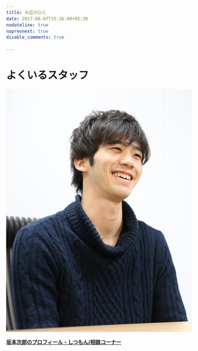 ```yaml
---
title: お店のひと
date: 2017-06-07T15:36:00+05:30
nodateline: true
noprevnext: true
disable_comments: true

---
```


# よくいるスタッフ

![](picture/js.jpg)

[**坂本次郎のプロフィール・しつもん/相談コーナー**](https://mrunadon.github.io/unadon_profile/)

